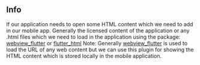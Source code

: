## Info
If our application needs to open some HTML content which we need to add in our mobile app.
Generally the licensed content of the application or any .html files which we need to load 
in the application using the package: 
[webview_flutter](https://pub.dev/packages/webview_flutter) 
or 
[flutter_html](https://pub.dev/packages/flutter_html)
Note: Generally [webview_flutter](https://pub.dev/packages/webview_flutter) is used to load the URL of any web content but we can use 
this plugin for showing the HTML content which is stored locally in the mobile application.
